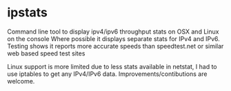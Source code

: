 ipstats
=======

Command line tool to display ipv4/ipv6 throughput stats on OSX and Linux on the console
Where possible it displays separate stats for IPv4 and IPv6.
Testing shows it reports more accurate speeds than speedtest.net or similar web based speed test sites

Linux support is more limited due to less stats available in netstat, I had to use iptables to get any IPv4/IPv6 data.
Improvements/contibutions are welcome.
